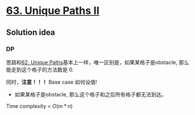 # [63. Unique Paths II](https://leetcode.com/problems/unique-paths-ii/)

## Solution idea

### DP

思路和[62. Unique Paths](https://leetcode.com/problems/unique-paths/)基本上一样，唯一区别是，如果某格子是obstacle, 那么能走到这个格子的方法数是 0.

同时，**注意！！！** Base case 如何设值!

* 如果某格子是obstacle, 那么这个格子和之后所有格子都无法到达。

Time complexity = $O(m*n)$